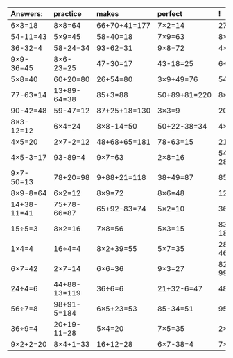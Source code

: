 | Answers: | practice | makes | perfect | ! |
| :--- | :--- | :--- | :--- | :--- |
| 6×3=18 | 8×8=64 | 66+70+41=177 | 7×2=14 | 27+15+7=49 | 
| 54-11=43 | 5×9=45 | 58-40=18 | 7×9=63 | 8×8+83=147 | 
| 36-32=4 | 58-24=34 | 93-62=31 | 9×8=72 | 4×5+31=51 | 
| 9×9-36=45 | 8×6-23=25 | 47-30=17 | 43-18=25 | 6÷2=3 | 
| 5×8=40 | 60+20=80 | 26+54=80 | 3×9+49=76 | 54+27=81 | 
| 77-63=14 | 13+89-64=38 | 85+3=88 | 50+89+81=220 | 8×4+54=86 | 
| 90-42=48 | 59-47=12 | 87+25+18=130 | 3×3=9 | 20÷5=4 | 
| 8×3-12=12 | 6×4=24 | 8×8-14=50 | 50+22-38=34 | 4×9=36 | 
| 4×5=20 | 2×7-2=12 | 48+68+65=181 | 78-63=15 | 21÷3=7 | 
| 4×5-3=17 | 93-89=4 | 9×7=63 | 2×8=16 | 54+42-28=68 | 
| 9×7-50=13 | 78+20=98 | 9+88+21=118 | 38+49=87 | 85+8=93 | 
| 8×9-8=64 | 6×2=12 | 8×9=72 | 8×6=48 | 12÷4=3 | 
| 14+38-11=41 | 75+78-66=87 | 65+92-83=74 | 5×2=10 | 36-11=25 | 
| 15÷5=3 | 8×2=16 | 7×8=56 | 5×3=15 | 83+64-18=129 | 
| 1×4=4 | 16÷4=4 | 8×2+39=55 | 5×7=35 | 28+61-46=43 | 
| 6×7=42 | 2×7=14 | 6×6=36 | 9×3=27 | 82+67-99=50 | 
| 24÷4=6 | 44+88-13=119 | 36÷6=6 | 21+32-6=47 | 48-43=5 | 
| 56÷7=8 | 98+91-5=184 | 6×5+23=53 | 85-34=51 | 95-61=34 | 
| 36÷9=4 | 20+19-11=28 | 5×4=20 | 7×5=35 | 2×3=6 | 
| 9×2+2=20 | 8×4+1=33 | 16+12=28 | 6×7-38=4 | 7×6=42 | 
